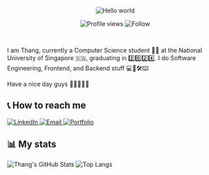 <p align="center">
  <img src="https://readme-typing-svg.demolab.com?font=Fira+Code&size=28&pause=2000&color=FF3131&center=true&vCenter=true&repeat=true&width=480&lines=Hello+world%2C+I+am+Thang+Pham" alt="Hello world" >
</p>

<p align="center">
  <img src="https://komarev.com/ghpvc/?username=pbthang" alt="Profile views">
  <img src="https://img.shields.io/github/followers/pbthang?style=social" alt="Follow">
</p>

<br/>
  
I am Thang, currently a Computer Science student 👨‍💻 at the National University of Singapore 🇸🇬, graduating in 2️⃣0️⃣2️⃣4️⃣. I do Software Engineering, Frontend, and Backend stuff 💻👾🛠⌨️

Have a nice day guys 🌈💐🌹🌻✨

## 📞 How to reach me

<div>
  <a href="https://www.linkedin.com/in/pbthang/">
    <img alt="LinkedIn" src="https://img.shields.io/badge/LinkedIn-0077B5.svg?&style=for-the-badge&logo=linkedin&logoColor=white"/>
  </a>
  <a href="mailto:bathang02@gmail.com">
    <img alt="Email" src="https://img.shields.io/badge/Gmail-D14836?style=for-the-badge&logo=gmail&logoColor=white"/>
  </a>
  <a href="https://pbthang.netlify.app/">
    <img alt="Portfolio" src="https://img.shields.io/badge/Portfolio-202020?style=for-the-badge&logo=About.me&logoColor=white"/>
  </a>
</div>

## 📊 My stats

<div>
  <picture>
    <source 
      srcset="https://github-readme-stats.vercel.app/api?username=pbthang&count_private=true&show_icons=true&theme=dark&custom_title=Thang's%20GitHub%20Stats"
      media="(prefers-color-scheme: dark)"
    />
    <source
      srcset="https://github-readme-stats.vercel.app/api?username=pbthang&count_private=true&show_icons=true&custom_title=Thang's%20GitHub%20Stats"
      media="(prefers-color-scheme: light), (prefers-color-scheme: no-preference)"
    />
    <img align="top" src="https://github-readme-stats.vercel.app/api?username=pbthang&count_private=true&show_icons=true&custom_title=Thang's%20GitHub%20Stats" alt="Thang's GitHub Stats" />
  </picture>
  
  <picture>
    <source 
      srcset="https://github-readme-stats.vercel.app/api/top-langs/?username=pbthang&layout=compact&theme=dark&count_private=true"
      media="(prefers-color-scheme: dark)"
    />
    <source
      srcset="https://github-readme-stats.vercel.app/api/top-langs/?username=pbthang&layout=compact&count_private=true"
      media="(prefers-color-scheme: light), (prefers-color-scheme: no-preference)"
    />
    <img align="top" src="https://github-readme-stats.vercel.app/api/top-langs/?username=pbthang&layout=compact&count_private=true&langs_count=10" alt="Top Langs" />
  </picture>
</div>

<!--
**pbthang/pbthang** is a ✨ _special_ ✨ repository because its `README.md` (this file) appears on your GitHub profile.

Here are some ideas to get you started:

- 🔭 I’m currently working on ...
- 🌱 I’m currently learning ...
- 👯 I’m looking to collaborate on ...
- 🤔 I’m looking for help with ...
- 💬 Ask me about ...
- 📫 How to reach me: ...
- 😄 Pronouns: ...
- ⚡ Fun fact: ...
-->
